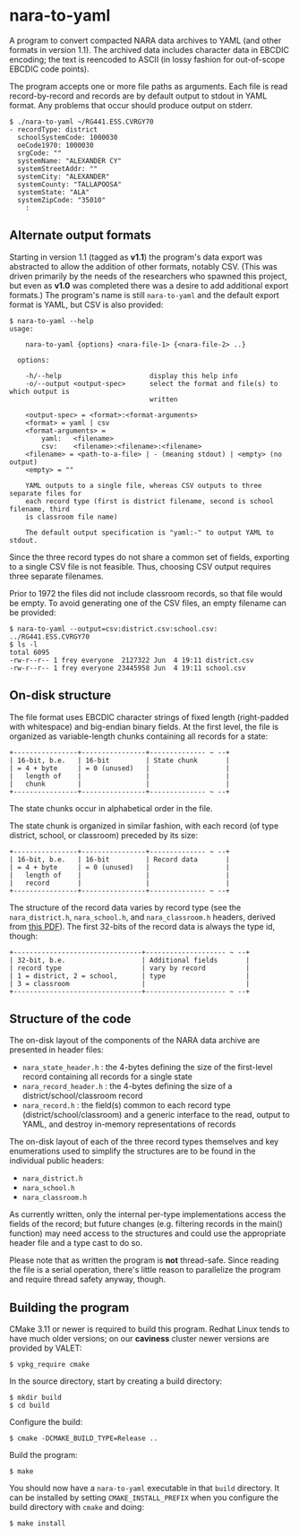 # nara-to-yaml

A program to convert compacted NARA data archives to YAML (and other formats in version 1.1).  The archived data includes character data in EBCDIC encoding; the text is reencoded to ASCII (in lossy fashion for out-of-scope EBCDIC code points).

The program accepts one or more file paths as arguments.  Each file is read record-by-record and records are by default output to stdout in YAML format.  Any problems that occur should produce output on stderr.

```
$ ./nara-to-yaml ~/RG441.ESS.CVRGY70
- recordType: district
  schoolSystemCode: 1000030
  oeCode1970: 1000030
  srgCode: ""
  systemName: "ALEXANDER CY"
  systemStreetAddr: ""
  systemCity: "ALEXANDER"
  systemCounty: "TALLAPOOSA"
  systemState: "ALA"
  systemZipCode: "35010"
    :
```

## Alternate output formats

Starting in version 1.1 (tagged as **v1.1**) the program's data export was abstracted to allow the addition of other formats, notably CSV.  (This was driven primarily by the needs of the researchers who spawned this project, but even as **v1.0** was completed there was a desire to add additional export formats.)  The program's name is still `nara-to-yaml` and the default export format is YAML, but CSV is also provided:

```
$ nara-to-yaml --help
usage:

    nara-to-yaml {options} <nara-file-1> {<nara-file-2> ..}

  options:

    -h/--help                      display this help info
    -o/--output <output-spec>      select the format and file(s) to which output is
                                   written

    <output-spec> = <format>:<format-arguments>
    <format> = yaml | csv
    <format-arguments> =
        yaml:   <filename>
        csv:    <filename>:<filename>:<filename>
    <filename> = <path-to-a-file> | - (meaning stdout) | <empty> (no output)
    <empty> = ""

    YAML outputs to a single file, whereas CSV outputs to three separate files for
    each record type (first is district filename, second is school filename, third
    is classroom file name)

    The default output specification is "yaml:-" to output YAML to stdout.

```

Since the three record types do not share a common set of fields, exporting to a single CSV file is not feasible.  Thus, choosing CSV output requires three separate filenames.

Prior to 1972 the files did not include classroom records, so that file would be empty.  To avoid generating one of the CSV files, an empty filename can be provided:

```
$ nara-to-yaml --output=csv:district.csv:school.csv: ../RG441.ESS.CVRGY70
$ ls -l
total 6095
-rw-r--r-- 1 frey everyone  2127322 Jun  4 19:11 district.csv
-rw-r--r-- 1 frey everyone 23445958 Jun  4 19:11 school.csv
```

## On-disk structure

The file format uses EBCDIC character strings of fixed length (right-padded with whitespace) and big-endian binary fields.  At the first level, the file is organized as variable-length chunks containing all records for a state:

```
+----------------+----------------+-------------- ~ --+
| 16-bit, b.e.   | 16-bit         | State chunk       |
| = 4 + byte     | = 0 (unused)   |                   |
|   length of    |                |                   |
|   chunk        |                |                   |
+----------------+----------------+-------------- ~ --+
```

The state chunks occur in alphabetical order in the file.

The state chunk is organized in similar fashion, with each record (of type district, school, or classroom) preceded by its size:

```
+----------------+----------------+-------------- ~ --+
| 16-bit, b.e.   | 16-bit         | Record data       |
| = 4 + byte     | = 0 (unused)   |                   |
|   length of    |                |                   |
|   record       |                |                   |
+----------------+----------------+-------------- ~ --+
```

The structure of the record data varies by record type (see the `nara_district.h`, `nara_school.h`, and `nara_classroom.h` headers, derived from [this PDF](https://catalog.archives.gov/OpaAPI/media/1501570/content/arcmedia/electronic-records/rg-235/esscr/190.1DP.pdf?download=false)).  The first 32-bits of the record data is always the type id, though:

```
+--------------------------------+-------------------- ~ --+
| 32-bit, b.e.                   | Additional fields       |
| record type                    | vary by record          |
| 1 = district, 2 = school,      | type                    |
| 3 = classroom                  |                         |
+--------------------------------+-------------------- ~ --+
```

## Structure of the code

The on-disk layout of the components of the NARA data archive are presented in header files:

- `nara_state_header.h` : the 4-bytes defining the size of the first-level record containing all records for a single state
- `nara_record_header.h` : the 4-bytes defining the size of a district/school/classroom record
- `nara_record.h` : the field(s) common to each record type (district/school/classroom) and a generic interface to the read, output to YAML, and destroy in-memory representations of records

The on-disk layout of each of the three record types themselves and key enumerations used to simplify the structures are to be found in the individual public headers:

- `nara_district.h`
- `nara_school.h`
- `nara_classroom.h`

As currently written, only the internal per-type implementations access the fields of the record; but future changes (e.g. filtering records in the main() function) may need access to the structures and could use the appropriate header file and a type cast to do so.

Please note that as written the program is **not** thread-safe.  Since reading the file is a serial operation, there's little reason to parallelize the program and require thread safety anyway, though.

## Building the program

CMake 3.11 or newer is required to build this program.  Redhat Linux tends to have much older versions; on our **caviness** cluster newer versions are provided by VALET:

```
$ vpkg_require cmake
```

In the source directory, start by creating a build directory:

```
$ mkdir build
$ cd build
```

Configure the build:

```
$ cmake -DCMAKE_BUILD_TYPE=Release ..
```

Build the program:

```
$ make
```

You should now have a `nara-to-yaml` executable in that `build` directory.  It can be installed by setting `CMAKE_INSTALL_PREFIX` when you configure the build directory with `cmake` and doing:

```
$ make install
```

